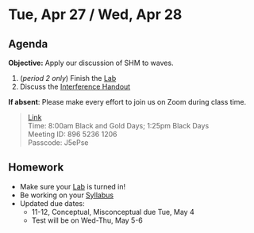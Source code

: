 Tue, Apr 27 / Wed, Apr 28
==================    
  
Agenda    
---------    
**Objective:** Apply our discussion of SHM to waves.
  
1. (*period 2 only*) Finish the [Lab][lab]
2. Discuss the [Interference Handout][int]

  
**If absent**: Please make every effort to join us on Zoom during class time.

> [Link](https://us02web.zoom.us/j/89652361206?pwd=L3ZYQzBGNitFK0J6K1M4Nk1iM1dYQT09)      
> Time: 8:00am Black and Gold Days; 1:25pm Black Days    
> Meeting ID: 896 5236 1206      
> Passcode: J5ePse

  
Homework     
-------------    
- Make sure your [Lab][lab] is turned in!
- Be working on your [Syllabus][syl] 
- Updated due dates: 
	- 11-12, Conceptual, Misconceptual due Tue, May 4
	- Test will be on Wed-Thu, May 5-6
  
[syl]: https://avon.schoology.com/course/2624603229/materials?f=369843503
[lab]: https://avon.schoology.com/assignment/4882381987/
[read]: https://avon.schoology.com/course/2624603229/materials/gp/4888823570
[int]: https://avon.schoology.com/course/2624603229/materials/gp/4890222513
<!--stackedit_data:
eyJoaXN0b3J5IjpbNDE2NzU3NDc5LC0yMDk4NDA5OTYwLDIwMT
k3NjE5NjAsLTEwMjU3MzE2MTMsLTEyOTc1Mzc5OTMsLTEzMTkz
MzY5NTAsLTI3MDY2OTQ3OSwtMzQ5MDMyODEsLTk2MDA0NjA1Mi
wxMzc4NTQ1ODA0LDE0MDY0MTMyNjUsLTI0NTEwODg3MywxMTk1
MDU2MzE4LDIwMTMwNTY1MzIsLTIxMTk5MzgwMjQsLTEyMjQ4OD
I2NTQsLTMxODA0NjQwMiwtMTc5Mjg4MjQ4LC00MTE1OTQ3Nzks
LTEzMDA2MDIzNzNdfQ==
-->